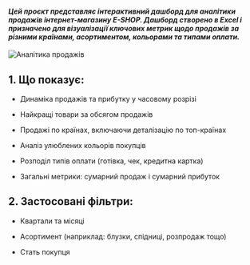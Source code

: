    #### *Цей проєкт представляє інтерактивний дашборд для аналітики продажів інтернет-магазину E-SHOP. Дашборд створено в Excel і призначено для візуалізації ключових метрик щодо продажів за різними країнами, асортиментом, кольорами та типами оплати.*

   ![Аналітика продажів](https://github.com/Olena-Analyst/Excel-project/blob/main/Аналітика%20продажів.png)

## 1. Що показує:

  * Динаміка продажів та прибутку у часовому розрізі  

  * Найкращі товари за обсягом продажів

  * Продажі по країнах, включаючи деталізацію по топ-країнах

  * Аналіз улюблених кольорів покупців

  * Розподіл типів оплати (готівка, чек, кредитна картка)

  * Загальні метрики: сумарний продаж і сумарний прибуток


## 2. Застосовані фільтри:

  * Квартали та місяці

  * Асортимент (наприклад: блузки, спідниці, розпродаж тощо)

  * Стать покупця


  
